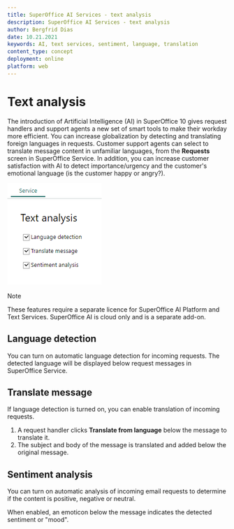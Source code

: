 ```yaml
---
title: SuperOffice AI Services - text analysis
description: SuperOffice AI Services - text analysis
author: Bergfrid Dias
date: 10.21.2021
keywords: AI, text services, sentiment, language, translation
content_type: concept
deployment: online
platform: web
---
```


# Text analysis

The introduction of Artificial Intelligence (AI) in SuperOffice 10 gives request handlers and support agents a new set of smart tools to make their workday more efficient. You can increase globalization by detecting and translating foreign languages in requests. Customer support agents can select to translate message content in unfamiliar languages, from the **Requests** screen in SuperOffice Service. In addition, you can increase customer satisfaction with AI to detect importance/urgency and the customer's emotional language (is the customer happy or angry?).

![Text analysis AI options -screenshot][img1]

> [!NOTE]
> These features require a separate licence for SuperOffice AI Platform and Text Services. SuperOffice AI is cloud only and is a separate add-on.

## Language detection

You can turn on automatic language detection for incoming requests. The detected language will be displayed below request messages in SuperOffice Service.

## Translate message

If language detection is turned on, you can enable translation of incoming requests.

1. A request handler clicks **Translate from language** below the message to translate it.
2. The subject and body of the message is translated and added below the original message.

## Sentiment analysis

You can turn on automatic analysis of incoming email requests to determine if the content is positive, negative or neutral.

When enabled, an emoticon below the message indicates the detected sentiment or "mood".

<!-- Referenced links -->

<!-- Referenced image -->
[img1]: media/text-analysis-ai-options.png

